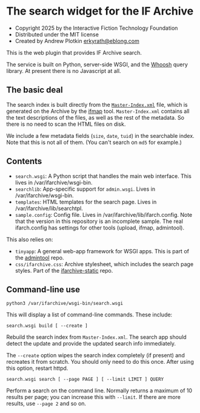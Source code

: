 # The search widget for the IF Archive

- Copyright 2025 by the Interactive Fiction Technology Foundation
- Distributed under the MIT license
- Created by Andrew Plotkin <erkyrath@eblong.com>

This is the web plugin that provides IF Archive search.

The service is built on Python, server-side WSGI, and the [Whoosh][] query library. At present there is no Javascript at all.

[Whoosh]: https://whoosh.readthedocs.io/en/latest/quickstart.html

## The basic deal

The search index is built directly from the [`Master-Index.xml`][masterindex] file, which is generated on the Archive by the [ifmap][] tool. `Master-Index.xml` contains all the text descriptions of the files, as well as the rest of the metadata. So there is no need to scan the HTML files on disk.

[masterindex]: https://ifarchive.org/indexes/Master-Index.xml
[ifmap]: https://github.com/iftechfoundation/ifarchive-ifmap-py

We include a few metadata fields (`size`, `date`, `tuid`) in the searchable index. Note that this is not all of them. (You can't search on `md5` for example.)

## Contents

- `search.wsgi`: A Python script that handles the main web interface. This lives in /var/ifarchive/wsgi-bin.
- `searchlib`: App-specific support for `admin.wsgi`. Lives in /var/ifarchive/wsgi-bin.
- `templates`: HTML templates for the search page. Lives in /var/ifarchive/lib/searchtpl.
- `sample.config`: Config file. Lives in /var/ifarchive/lib/ifarch.config. Note that the version in this repository is an incomplete sample. The real ifarch.config has settings for other tools (upload, ifmap, admintool).

This also relies on:

- `tinyapp`: A general web-app framework for WSGI apps. This is part of the [admintool][] repo.
- `css/ifarchive.css`: Archive stylesheet, which includes the search page styles. Part of the [ifarchive-static][] repo.

[admintool]: https://github.com/iftechfoundation/ifarchive-admintool
[ifarchive-static]: https://github.com/iftechfoundation/ifarchive-static

## Command-line use

    python3 /var/ifarchive/wsgi-bin/search.wsgi

This will display a list of command-line commands. These include:

    search.wsgi build [ --create ]

Rebuild the search index from `Master-Index.xml`. The search app should detect the update and provide the updated search info immediately.

The `--create` option wipes the search index completely (if present) and recreates it from scratch. You should only need to do this once. After using this option, restart httpd.

    search.wsgi search [ --page PAGE ] [ --limit LIMIT ] QUERY

Perform a search on the command line. Normally returns a maximum of 10 results per page; you can increase this with `--limit`. If there are more results, use `--page 2` and so on.
